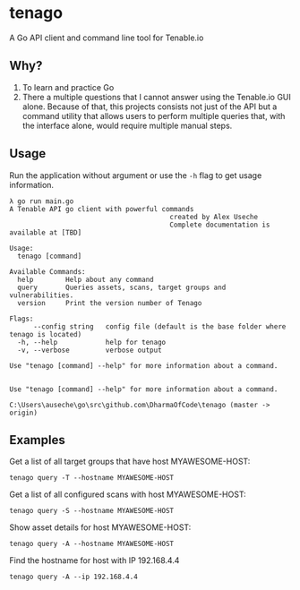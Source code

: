 # tenago
A Go API client and command line tool for Tenable.io

## Why?

1) To learn and practice Go
2) There a multiple questions that I cannot answer using the Tenable.io GUI alone. Because of that, this projects consists not just of the API but a command utility that allows users to perform multiple queries that, with the interface alone, would require multiple manual steps. 

## Usage
Run the application without argument or use the `-h` flag to get usage information.

```
λ go run main.go
A Tenable API go client with powerful commands
                                        created by Alex Useche
                                        Complete documentation is available at [TBD]

Usage:
  tenago [command]

Available Commands:
  help        Help about any command
  query       Queries assets, scans, target groups and vulnerabilities.
  version     Print the version number of Tenago

Flags:
      --config string   config file (default is the base folder where tenago is located)
  -h, --help            help for tenago
  -v, --verbose         verbose output

Use "tenago [command] --help" for more information about a command.


Use "tenago [command] --help" for more information about a command.

C:\Users\auseche\go\src\github.com\DharmaOfCode\tenago (master -> origin)
```

## Examples

Get a list of all target groups that have host MYAWESOME-HOST:

```
tenago query -T --hostname MYAWESOME-HOST 
```

Get a list of all configured scans with host MYAWESOME-HOST:

```
tenago query -S --hostname MYAWESOME-HOST
```

Show asset details for host MYAWESOME-HOST:

```
tenago query -A --hostname MYAWESOME-HOST
```

Find the hostname for host with IP 192.168.4.4

```
tenago query -A --ip 192.168.4.4
```




